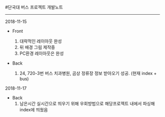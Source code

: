 #단국대 버스 프로젝트 개발노트

---------------------------------


2018-11-15
- Front
    1. 대략적인 레이아웃 완성
    2. 뒤 배경 그림 제작중
    3. PC환경 레이아웃은 완성

- Back
    1. 24, 720-3번 버스 치과병원, 곰상 정류장 정보 받아오기 성공. (현재 index + bus)

2018-11-17
- Back
    1. 남은시간 실시간으로 띄우기 위해 우회방법으로 해당프로젝트 내에서 파싱해 index에 띄웠음

